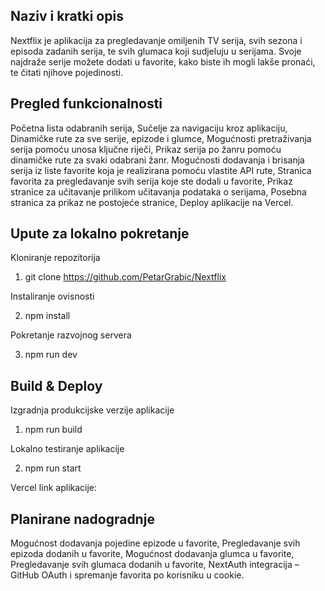 ## Naziv i kratki opis

Nextflix je aplikacija za pregledavanje omiljenih TV serija, svih sezona i episoda zadanih serija, te svih glumaca koji sudjeluju u serijama.
Svoje najdraže serije možete dodati u favorite, kako biste ih mogli lakše pronaći, te čitati njihove pojedinosti.

## Pregled funkcionalnosti

Početna lista odabranih serija,
Sučelje za navigaciju kroz aplikaciju,
Dinamičke rute za sve serije, epizode i glumce,
Mogućnosti pretraživanja serija pomoću unosa ključne riječi,
Prikaz serija po žanru pomoću dinamičke rute za svaki odabrani žanr.
Mogućnosti dodavanja i brisanja serija iz liste favorite koja je realizirana pomoću vlastite API rute,
Stranica favorita za pregledavanje svih serija koje ste dodali u favorite,
Prikaz stranice za učitavanje prilikom učitavanja podataka o serijama,
Posebna stranica za prikaz ne postojeće stranice,
Deploy aplikacije na Vercel.

## Upute za lokalno pokretanje

Kloniranje repozitorija

1. git clone https://github.com/PetarGrabic/Nextflix

Instaliranje ovisnosti

2. npm install

Pokretanje razvojnog servera

3. npm run dev

## Build & Deploy

Izgradnja produkcijske verzije aplikacije

1. npm run build

Lokalno testiranje aplikacije

2. npm run start

Vercel link aplikacije:

## Planirane nadogradnje

Mogućnost dodavanja pojedine epizode u favorite,
Pregledavanje svih epizoda dodanih u favorite,
Mogućnost dodavanja glumca u favorite,
Pregledavanje svih glumaca dodanih u favorite,
NextAuth integracija – GitHub OAuth i spremanje favorita po korisniku u cookie.
